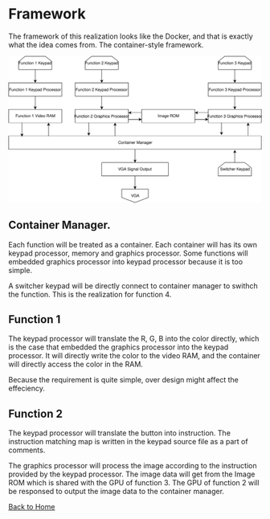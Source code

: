 # Framework
The framework of this realization looks like the Docker, and that is exactly what the idea comes from. The container-style framework.

![Framework Image](Framework.svg)

## Container Manager.

Each function will be treated as a container. Each container will has its own keypad processor, memory and graphics processor. Some functions will embedded graphics processor into keypad processor because it is too simple.

A switcher keypad will be directly connect to container manager to swithch the function. This is the realization for function 4.

## Function 1

The keypad processor will translate the R, G, B into the color directly, which is the case that embedded the graphics processor into the keypad processor. It will directly write the color to the video RAM, and the container will directly access the color in the RAM.

Because the requirement is quite simple, over design might affect the effeciency.

## Function 2

The keypad processor will translate the button into instruction. The instruction matching map is written in the keypad source file as a part of comments.

The graphics processor will process the image according to the instruction provided by the keypad processor. The image data will get from the Image ROM which is shared with the GPU of function 3. The GPU of function 2 will be responsed to output the image data to the container manager.

[Back to Home](Home.md)